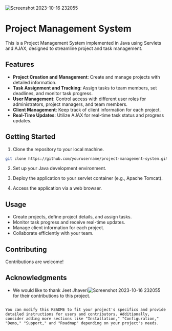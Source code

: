 ![Screenshot 2023-10-16 232055](https://github.com/Jhaveri-Jeet/WiziTech/assets/114752089/aad72ef9-0795-44ec-a583-1859e6dfbf23)

# Project Management System

This is a Project Management System implemented in Java using Servlets and AJAX, designed to streamline project and task management.

## Features

- **Project Creation and Management**: Create and manage projects with detailed information.
- **Task Assignment and Tracking**: Assign tasks to team members, set deadlines, and monitor task progress.
- **User Management**: Control access with different user roles for administrators, project managers, and team members.
- **Client Management**: Keep track of client information for each project.
- **Real-Time Updates**: Utilize AJAX for real-time task status and progress updates.

## Getting Started

1. Clone the repository to your local machine.

```bash
git clone https://github.com/yourusername/project-management-system.git
```

2. Set up your Java development environment.

3. Deploy the application to your servlet container (e.g., Apache Tomcat).

4. Access the application via a web browser.

## Usage

- Create projects, define project details, and assign tasks.
- Monitor task progress and receive real-time updates.
- Manage client information for each project.
- Collaborate efficiently with your team.

## Contributing

Contributions are welcome!

## Acknowledgments

- We would like to thank Jeet Jhaveri![Screenshot 2023-10-16 232055](https://github.com/Jhaveri-Jeet/WiziTech/assets/114752089/2c212040-3dc4-4dc2-af60-f3806283b444)
 for their contributions to this project.

```

You can modify this README to fit your project's specifics and provide detailed instructions for users and contributors. Additionally, consider adding more sections like "Installation," "Configuration," "Demo," "Support," and "Roadmap" depending on your project's needs.

